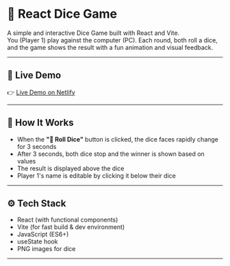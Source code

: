 # 🎲 React Dice Game

A simple and interactive Dice Game built with React and Vite.  
You (Player 1) play against the computer (PC). Each round, both roll a dice, and the game shows the result with a fun animation and visual feedback.

---

## 🔗 Live Demo

👉 [Live Demo on Netlify](https://your-netlify-link.netlify.app)

---

## 🧠 How It Works

- When the **"🔀 Roll Dice"** button is clicked, the dice faces rapidly change for 3 seconds
- After 3 seconds, both dice stop and the winner is shown based on values
- The result is displayed above the dice
- Player 1's name is editable by clicking it below their dice

---

## ⚙️ Tech Stack

- React (with functional components)
- Vite (for fast build & dev environment)
- JavaScript (ES6+)
- useState hook
- PNG images for dice

---
